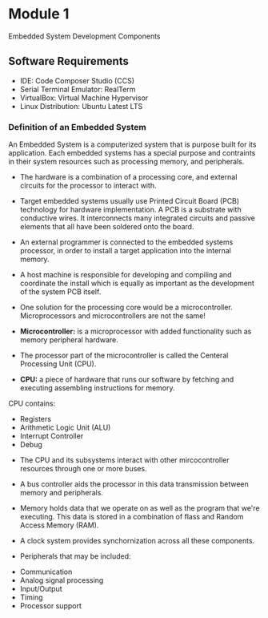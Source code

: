 # Module 1
Embedded System Development Components

## Software Requirements
* IDE: Code Composer Studio (CCS) 
* Serial Terminal Emulator: RealTerm
* VirtualBox: Virtual Machine Hypervisor
* Linux Distribution: Ubuntu Latest LTS

### Definition of an Embedded System
An Embedded System is a computerized system that is purpose built for its application.
Each embedded systems has a special purpose and contraints in their system resources such as processing memory, and peripherals.

- The hardware is a combination of a processing core, and external circuits for the processor to interact with.

- Target embedded systems usually use Printed Circuit Board (PCB) technology for hardware implementation. A PCB is a substrate with conductive wires. It interconnects many integrated circuits and passive elements that all have been soldered onto the board.

- An external programmer is connected to the embedded systems processor, in order to install a target application into the internal memory. 

- A host machine is responsible for developing and compiling and coordinate the install which is equally as important  as the development of the system PCB itself.

- One solution for the processing core would be a microcontroller. Microprocessors and microcontrollers are not the same!

- **Microcontroller:** is a microprocessor with added functionality such as memory peripheral hardware.

- The processor part of the microcontroller is called the Centeral Processing Unit (CPU).

- **CPU:** a piece of hardware that runs our software by fetching and executing assembling  instructions for memory.

CPU contains:
* Registers
* Arithmetic Logic Unit (ALU)
* Interrupt Controller
* Debug

- The CPU and its subsystems interact with other mircocontroller resources through one or more buses.
- A bus controller aids the processor in this data transmission between memory and peripherals.

- Memory holds data that we operate on as well as the program that we're executing. This data is stored in a combination of flass and Random Access Memory (RAM). 

- A clock system provides synchornization across all these components.

- Peripherals that may be included:
* Communication
* Analog signal processing
* Input/Output
* Timing
* Processor support 

